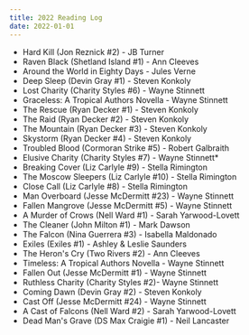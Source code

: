 ```yaml
---
title: 2022 Reading Log
date: 2022-01-01
---
```


 
 - Hard Kill (Jon Reznick #2) - JB Turner
 - Raven Black (Shetland Island #1) - Ann Cleeves
 - Around the World in Eighty Days - Jules Verne
 - Deep Sleep (Devin Gray #1) - Steven Konkoly
 - Lost Charity (Charity Styles #6) - Wayne Stinnett
 - Graceless: A Tropical Authors Novella - Wayne Stinnett
 - The Rescue (Ryan Decker #1) - Steven Konkoly
 - The Raid (Ryan Decker #2) - Steven Konkoly
 - The Mountain (Ryan Decker #3) - Steven Konkoly
 - Skystorm (Ryan Decker #4) - Steven Konkoly
 - Troubled Blood (Cormoran Strike #5) - Robert Galbraith
 - Elusive Charity (Charity Styles #7) - Wayne Stinnett*
 - Breaking Cover (Liz Carlyle #9) - Stella Rimington
 - The Moscow Sleepers (Liz Carlyle #10) - Stella Rimington
 - Close Call (Liz Carlyle #8) - Stella Rimington
 - Man Overboard (Jesse McDermitt #23) - Wayne Stinnett
 - Fallen Mangrove (Jesse McDermitt #5) - Wayne Stinnett
 - A Murder of Crows (Nell Ward #1) - Sarah Yarwood-Lovett
 - The Cleaner (John Milton #1) - Mark Dawson
 - The Falcon (Nina Guerrera #3) - Isabella Maldonado
 - Exiles (Exiles #1) - Ashley & Leslie Saunders
 - The Heron's Cry (Two Rivers #2) - Ann Cleeves
 - Timeless: A Tropical Authors Novella - Wayne Stinnett
 - Fallen Out (Jesse McDermitt #1) - Wayne Stinnett
 - Ruthless Charity (Charity Styles #2)- Wayne Stinnett
 - Coming Dawn (Devin Gray #2) - Steven Konkoly
 - Cast Off (Jesse McDermitt #24) - Wayne Stinnett
 - A Cast of Falcons (Nell Ward #2) - Sarah Yarwood-Lovett
 - Dead Man's Grave (DS Max Craigie #1) - Neil Lancaster